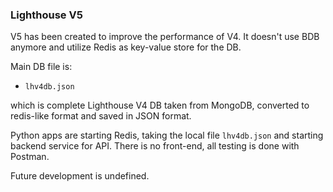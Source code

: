 ### Lighthouse V5

V5 has been created to improve the performance of V4. It doesn't use BDB anymore and utilize Redis as key-value store for the DB.

Main DB file is:

* `lhv4db.json` 

which is complete Lighthouse V4 DB taken from MongoDB, converted to redis-like format and saved in JSON format.

Python apps are starting Redis, taking the local file `lhv4db.json` and starting backend service for API. There is no front-end, all testing is done with Postman.

Future development is undefined.
